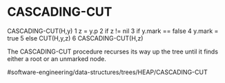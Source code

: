 # CASCADING-CUT

CASCADING-CUT(H,y)
1 z = y.p
2 if z != nil
3   if y.mark == false
4     y.mark = true
5 else CUT(H,y,z)
6     CASCADING-CUT(H,z)


The CASCADING-CUT procedure recurses its way up the tree until it finds either a root or an unmarked node.





#software-engineering/data-structures/trees/HEAP/CASCADING-CUT
